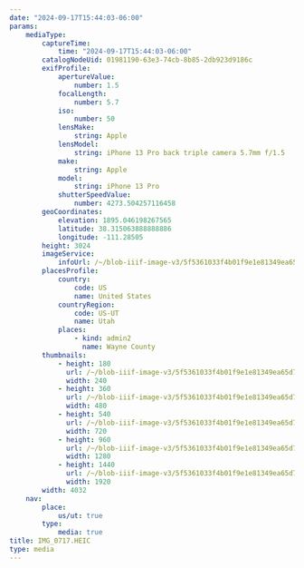 ```yaml
---
date: "2024-09-17T15:44:03-06:00"
params:
    mediaType:
        captureTime:
            time: "2024-09-17T15:44:03-06:00"
        catalogNodeUid: 01981190-63e3-74cb-8b85-2db923d9186c
        exifProfile:
            apertureValue:
                number: 1.5
            focalLength:
                number: 5.7
            iso:
                number: 50
            lensMake:
                string: Apple
            lensModel:
                string: iPhone 13 Pro back triple camera 5.7mm f/1.5
            make:
                string: Apple
            model:
                string: iPhone 13 Pro
            shutterSpeedValue:
                number: 4273.504257116458
        geoCoordinates:
            elevation: 1895.046198267565
            latitude: 38.315063888888886
            longitude: -111.28505
        height: 3024
        imageService:
            infoUrl: /~/blob-iiif-image-v3/5f5361033f4b01f9e1e81349ea65d7a8efdeb0ca0d73f5617f732eea6bfb6af0/info.json
        placesProfile:
            country:
                code: US
                name: United States
            countryRegion:
                code: US-UT
                name: Utah
            places:
                - kind: admin2
                  name: Wayne County
        thumbnails:
            - height: 180
              url: /~/blob-iiif-image-v3/5f5361033f4b01f9e1e81349ea65d7a8efdeb0ca0d73f5617f732eea6bfb6af0/full/240%2C180/0/default.jpg
              width: 240
            - height: 360
              url: /~/blob-iiif-image-v3/5f5361033f4b01f9e1e81349ea65d7a8efdeb0ca0d73f5617f732eea6bfb6af0/full/480%2C360/0/default.jpg
              width: 480
            - height: 540
              url: /~/blob-iiif-image-v3/5f5361033f4b01f9e1e81349ea65d7a8efdeb0ca0d73f5617f732eea6bfb6af0/full/720%2C540/0/default.jpg
              width: 720
            - height: 960
              url: /~/blob-iiif-image-v3/5f5361033f4b01f9e1e81349ea65d7a8efdeb0ca0d73f5617f732eea6bfb6af0/full/1280%2C960/0/default.jpg
              width: 1280
            - height: 1440
              url: /~/blob-iiif-image-v3/5f5361033f4b01f9e1e81349ea65d7a8efdeb0ca0d73f5617f732eea6bfb6af0/full/1920%2C1440/0/default.jpg
              width: 1920
        width: 4032
    nav:
        place:
            us/ut: true
        type:
            media: true
title: IMG_0717.HEIC
type: media
---
```


